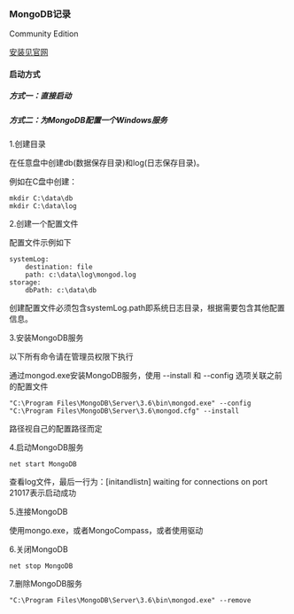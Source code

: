 ### MongoDB记录

Community Edition

[安装见官网](https://docs.mongodb.com/manual/installation/)

#### 启动方式

##### 方式一：直接启动

##### 方式二：为MongoDB配置一个Windows服务

1.创建目录

在任意盘中创建db\(数据保存目录\)和log\(日志保存目录\)。

例如在C盘中创建：

```
mkdir C:\data\db
mkdir C:\data\log
```

2.创建一个配置文件

配置文件示例如下

```
systemLog:
    destination: file
    path: c:\data\log\mongod.log
storage:
    dbPath: c:\data\db
```

创建配置文件必须包含systemLog.path即系统日志目录，根据需要包含其他配置信息。

3.安装MongoDB服务

以下所有命令请在管理员权限下执行

通过mongod.exe安装MongoDB服务，使用 --install 和 --config 选项关联之前的配置文件

```
"C:\Program Files\MongoDB\Server\3.6\bin\mongod.exe" --config "C:\Program Files\MongoDB\Server\3.6\mongod.cfg" --install
```

路径视自己的配置路径而定

4.启动MongoDB服务

```
net start MongoDB
```

查看log文件，最后一行为：\[initandlistn\] waiting for connections on port 21017表示启动成功

5.连接MongoDB

使用mongo.exe，或者MongoCompass，或者使用驱动

6.关闭MongoDB

```
net stop MongoDB
```

7.删除MongoDB服务

```
"C:\Program Files\MongoDB\Server\3.6\bin\mongod.exe" --remove
```



